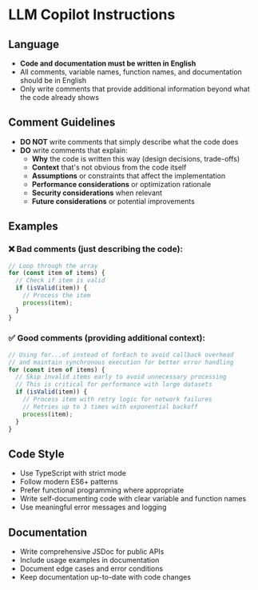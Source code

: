 # LLM Copilot Instructions

## Language

- **Code and documentation must be written in English**
- All comments, variable names, function names, and documentation should be in
  English
- Only write comments that provide additional information beyond what the code
  already shows

## Comment Guidelines

- **DO NOT** write comments that simply describe what the code does
- **DO** write comments that explain:
  - **Why** the code is written this way (design decisions, trade-offs)
  - **Context** that's not obvious from the code itself
  - **Assumptions** or constraints that affect the implementation
  - **Performance considerations** or optimization rationale
  - **Security considerations** when relevant
  - **Future considerations** or potential improvements

## Examples

### ❌ Bad comments (just describing the code):

```typescript
// Loop through the array
for (const item of items) {
  // Check if item is valid
  if (isValid(item)) {
    // Process the item
    process(item);
  }
}
```

### ✅ Good comments (providing additional context):

```typescript
// Using for...of instead of forEach to avoid callback overhead
// and maintain synchronous execution for better error handling
for (const item of items) {
  // Skip invalid items early to avoid unnecessary processing
  // This is critical for performance with large datasets
  if (isValid(item)) {
    // Process item with retry logic for network failures
    // Retries up to 3 times with exponential backoff
    process(item);
  }
}
```

## Code Style

- Use TypeScript with strict mode
- Follow modern ES6+ patterns
- Prefer functional programming where appropriate
- Write self-documenting code with clear variable and function names
- Use meaningful error messages and logging

## Documentation

- Write comprehensive JSDoc for public APIs
- Include usage examples in documentation
- Document edge cases and error conditions
- Keep documentation up-to-date with code changes
